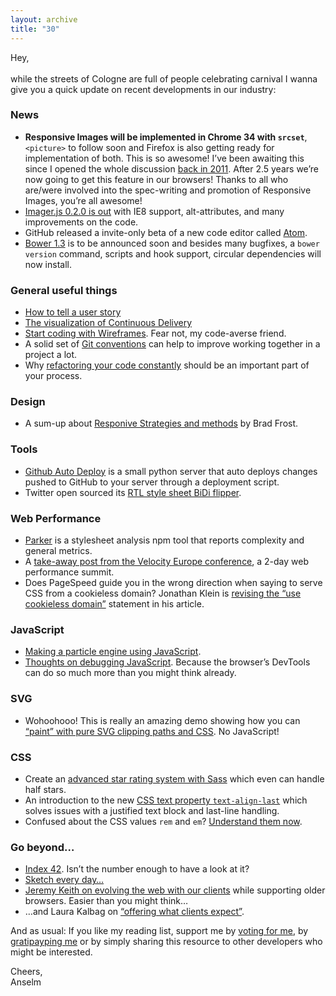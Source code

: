 ```yaml
---
layout: archive
title: "30"
---
```



Hey,<br>
<br>
while the streets of Cologne are full of people celebrating carnival I wanna give you a quick update on recent developments in our industry:

### News

- **Responsive Images will be implemented in Chrome 34 with `srcset`**, `<picture>` to follow soon and Firefox is also getting ready for implementation of both. This is so awesome! I’ve been awaiting this since I opened the whole discussion [back in 2011](http://lists.whatwg.org/htdig.cgi/whatwg-whatwg.org/2011-August/032977.html). After 2.5 years we’re now going to get this feature in our browsers! Thanks to all who are/were involved into the spec-writing and promotion of Responsive Images, you’re all awesome!
- [Imager.js 0.2.0 is out](https://github.com/BBC-News/Imager.js/blob/master/CHANGELOG.md) with IE8 support, alt-attributes, and many improvements on the code.
- GitHub released a invite-only beta of a new code editor called [Atom](https://atom.io/).
- [Bower 1.3](https://github.com/bower/bower/blob/master/CHANGELOG.md#master) is to be announced soon and besides many bugfixes, a `bower version` command, scripts and hook support, circular dependencies will now install.

### General useful things
- [How to tell a user story](http://www.newfangled.com/how_to_tell_the_users_story)
- [The visualization of Continuous Delivery](http://continuousdelivery.com/2014/02/visualizations-of-continuous-delivery/)
- [Start coding with Wireframes](http://alistapart.com/column/start-coding-with-wireframes). Fear not, my code-averse friend.
- A solid set of [Git conventions](https://medium.com/code-adventures/a940ee20862d) can help to improve working together in a project a lot.
- Why [refactoring your code constantly](https://medium.com/code-adventures/fc0942419504) should be an important part of your process.

### Design

- A sum-up about [Responive Strategies and methods](http://bradfrostweb.com/blog/post/responsive-strategy/) by Brad Frost.

### Tools

- [Github Auto Deploy](https://github.com/PaulKinlan/Github-Auto-Deploy) is a small python server that auto deploys changes pushed to GitHub to your server through a deployment script.
- Twitter open sourced its [RTL style sheet BiDi flipper](https://github.com/twitter/css-flip).

### Web Performance

- [Parker](https://github.com/katiefenn/parker) is a stylesheet analysis npm tool that reports complexity and general metrics.
- A [take-away post from the Velocity Europe conference](https://medium.com/code-adventures/7a14acf8afcd), a 2-day web performance summit.
- Does PageSpeed guide you in the wrong direction when saying to serve CSS from a cookieless domain? Jonathan Klein is [revising the “use cookieless domain”](http://www.jonathanklein.net/2014/02/revisiting-cookieless-domain.html) statement in his article.

### JavaScript

- [Making a particle engine using JavaScript](http://lonely-pixel.com/blog/making-a-particle-engine-using-javascript-part-1).
- [Thoughts on debugging JavaScript](http://alliejon.es/blog/2014/02/23/thoughts-on-debugging-javascript/). Because the browser’s DevTools can do so much more than you might think already.

### SVG

- Wohoohooo! This is really an amazing demo showing how you can [“paint” with pure SVG clipping paths and CSS](http://www.pencilscoop.com/demos/animating-svg-clipping-masks/). No JavaScript!

### CSS

- Create an [advanced star rating system with Sass](http://hugogiraudel.com/2014/02/24/star-rating-system-with-sass/) which even can handle half stars.
- An introduction to the new [CSS text property `text-align-last`](http://blogs.adobe.com/webplatform/2014/02/25/improving-your-sites-visual-details-css3-text-align-last/) which solves issues with a justified text block and last-line handling.
- Confused about the CSS values `rem` and `em`? [Understand them now](http://j.eremy.net/confused-about-rem-and-em/).

### Go beyond…

- [Index 42](http://indexfortytwo.com/). Isn’t the number enough to have a look at it?
- [Sketch every day…](https://medium.com/p/f5174a2b2c6e)
- [Jeremy Keith on evolving the web with our clients](http://adactio.com/journal/6692/) while supporting older browsers. Easier than you might think…
- …and Laura Kalbag on [“offering what clients expect”](http://alistapart.com/column/delivery-logistics).

And as usual: If you like my reading list, support me by [voting for me](https://thenetawards.com/vote/young-developer/anselm-hannemann/), by [gratipayping me](https://www.gratipay.com/Anselm%20Hannemann/) or by simply sharing this resource to other developers who might be interested.

Cheers,<br>
Anselm
